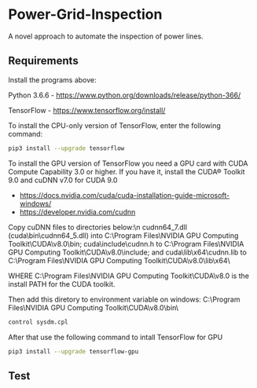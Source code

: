 # Power-Grid-Inspection
A novel approach to automate the inspection of power lines.

## Requirements

Install the programs above:

Python 3.6.6 - https://www.python.org/downloads/release/python-366/

TensorFlow - https://www.tensorflow.org/install/ 

To install the CPU-only version of TensorFlow, enter the following command:
```bash
pip3 install --upgrade tensorflow
```
To install the GPU version of TensorFlow you need a GPU card with CUDA Compute Capability 3.0 or higher.
If you have it, install the CUDA® Toolkit 9.0 and cuDNN v7.0 for CUDA 9.0 
- https://docs.nvidia.com/cuda/cuda-installation-guide-microsoft-windows/
- https://developer.nvidia.com/cudnn

Copy cuDNN files to directories below:\n
cudnn64_7.dll (cuda\bin\cudnn64_5.dll) into C:\Program Files\NVIDIA GPU Computing Toolkit\CUDA\v8.0\bin\;
cuda\include\cudnn.h to C:\Program Files\NVIDIA GPU Computing Toolkit\CUDA\v8.0\include\;
and
cuda\lib\x64\cudnn.lib to C:\Program Files\NVIDIA GPU Computing Toolkit\CUDA\v8.0\lib\x64\

WHERE C:\Program Files\NVIDIA GPU Computing Toolkit\CUDA\v8.0 is the install PATH for the CUDA toolkit.

Then add this diretory to environment variable on windows:
C:\Program Files\NVIDIA GPU Computing Toolkit\CUDA\v8.0\bin\

```bash
control sysdm.cpl
```

After that use the following command to intall TensorFlow for GPU

```bash
pip3 install --upgrade tensorflow-gpu
```







## Test
